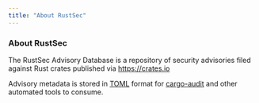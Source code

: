 ```yaml
---
title: "About RustSec"
---
```


### About RustSec

The RustSec Advisory Database is a repository of security advisories filed
against Rust crates published via https://crates.io

Advisory metadata is stored in [TOML] format for [cargo-audit] and other
automated tools to consume.

[TOML]: https://github.com/toml-lang/toml
[cargo-audit]: https://github.com/RustSec/cargo-audit